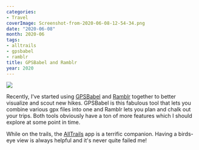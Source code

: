 ```yaml
---
categories:
- Travel
coverImage: Screenshot-from-2020-06-08-12-54-34.png
date: "2020-06-08"
month: 2020-06
tags:
- alltrails
- gpsbabel
- ramblr
title: GPSBabel and Ramblr
year: 2020
---
```


![](images/Screenshot-from-2020-06-08-12-54-34-1200x675.png)

Recently, I've started using [GPSBabel](https://www.gpsbabel.org/) and [Ramblr](https://www.ramblr.com/) together to better visualize and scout new hikes. GPSBabel is this fabulous tool that lets you combine various gpx files into one and Ramblr lets you plan and chalk out your trips. Both tools obviously have a ton of more features which I should explore at some point in time.

While on the trails, the [AllTrails](https://www.alltrails.com/) app is a terrific companion. Having a birds-eye view is always helpful and it's never quite failed me!
